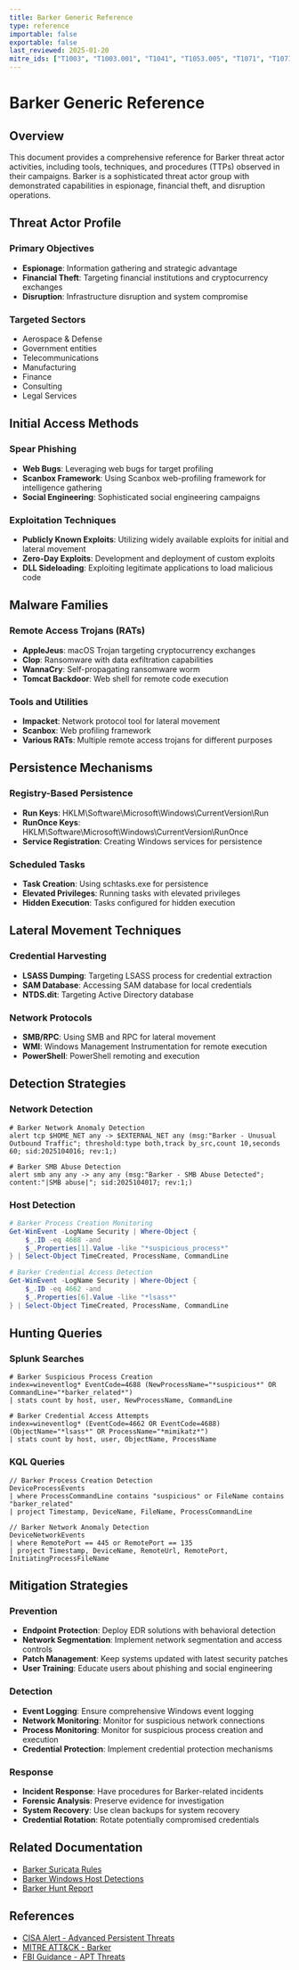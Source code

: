 ```yaml
---
title: Barker Generic Reference
type: reference
importable: false
exportable: false
last_reviewed: 2025-01-20
mitre_ids: ["T1003", "T1003.001", "T1041", "T1053.005", "T1071", "T1071.001", "T1071.004", "T1547", "T1574.002"]
---
```


# Barker Generic Reference

## Overview

This document provides a comprehensive reference for Barker threat actor activities, including tools, techniques, and procedures (TTPs) observed in their campaigns. Barker is a sophisticated threat actor group with demonstrated capabilities in espionage, financial theft, and disruption operations.

## Threat Actor Profile

### Primary Objectives
- **Espionage**: Information gathering and strategic advantage
- **Financial Theft**: Targeting financial institutions and cryptocurrency exchanges
- **Disruption**: Infrastructure disruption and system compromise

### Targeted Sectors
- Aerospace & Defense
- Government entities
- Telecommunications
- Manufacturing
- Finance
- Consulting
- Legal Services

## Initial Access Methods

### Spear Phishing
- **Web Bugs**: Leveraging web bugs for target profiling
- **Scanbox Framework**: Using Scanbox web-profiling framework for intelligence gathering
- **Social Engineering**: Sophisticated social engineering campaigns

### Exploitation Techniques
- **Publicly Known Exploits**: Utilizing widely available exploits for initial and lateral movement
- **Zero-Day Exploits**: Development and deployment of custom exploits
- **DLL Sideloading**: Exploiting legitimate applications to load malicious code

## Malware Families

### Remote Access Trojans (RATs)
- **AppleJeus**: macOS Trojan targeting cryptocurrency exchanges
- **Clop**: Ransomware with data exfiltration capabilities
- **WannaCry**: Self-propagating ransomware worm
- **Tomcat Backdoor**: Web shell for remote code execution

### Tools and Utilities
- **Impacket**: Network protocol tool for lateral movement
- **Scanbox**: Web profiling framework
- **Various RATs**: Multiple remote access trojans for different purposes

## Persistence Mechanisms

### Registry-Based Persistence
- **Run Keys**: HKLM\Software\Microsoft\Windows\CurrentVersion\Run
- **RunOnce Keys**: HKLM\Software\Microsoft\Windows\CurrentVersion\RunOnce
- **Service Registration**: Creating Windows services for persistence

### Scheduled Tasks
- **Task Creation**: Using schtasks.exe for persistence
- **Elevated Privileges**: Running tasks with elevated privileges
- **Hidden Execution**: Tasks configured for hidden execution

## Lateral Movement Techniques

### Credential Harvesting
- **LSASS Dumping**: Targeting LSASS process for credential extraction
- **SAM Database**: Accessing SAM database for local credentials
- **NTDS.dit**: Targeting Active Directory database

### Network Protocols
- **SMB/RPC**: Using SMB and RPC for lateral movement
- **WMI**: Windows Management Instrumentation for remote execution
- **PowerShell**: PowerShell remoting and execution

## Detection Strategies

### Network Detection
```suricata
# Barker Network Anomaly Detection
alert tcp $HOME_NET any -> $EXTERNAL_NET any (msg:"Barker - Unusual Outbound Traffic"; threshold:type both,track by_src,count 10,seconds 60; sid:2025104016; rev:1;)

# Barker SMB Abuse Detection
alert smb any any -> any any (msg:"Barker - SMB Abuse Detected"; content:"|SMB abuse|"; sid:2025104017; rev:1;)
```

### Host Detection
```powershell
# Barker Process Creation Monitoring
Get-WinEvent -LogName Security | Where-Object {
    $_.ID -eq 4688 -and 
    $_.Properties[1].Value -like "*suspicious_process*"
} | Select-Object TimeCreated, ProcessName, CommandLine

# Barker Credential Access Detection
Get-WinEvent -LogName Security | Where-Object {
    $_.ID -eq 4662 -and 
    $_.Properties[6].Value -like "*lsass*"
} | Select-Object TimeCreated, ProcessName, CommandLine
```

## Hunting Queries

### Splunk Searches
```splunk
# Barker Suspicious Process Creation
index=wineventlog* EventCode=4688 (NewProcessName="*suspicious*" OR CommandLine="*barker_related*")
| stats count by host, user, NewProcessName, CommandLine

# Barker Credential Access Attempts
index=wineventlog* (EventCode=4662 OR EventCode=4688) (ObjectName="*lsass*" OR ProcessName="*mimikatz*")
| stats count by host, user, ObjectName, ProcessName
```

### KQL Queries
```kql
// Barker Process Creation Detection
DeviceProcessEvents
| where ProcessCommandLine contains "suspicious" or FileName contains "barker_related"
| project Timestamp, DeviceName, FileName, ProcessCommandLine

// Barker Network Anomaly Detection
DeviceNetworkEvents
| where RemotePort == 445 or RemotePort == 135
| project Timestamp, DeviceName, RemoteUrl, RemotePort, InitiatingProcessFileName
```

## Mitigation Strategies

### Prevention
- **Endpoint Protection**: Deploy EDR solutions with behavioral detection
- **Network Segmentation**: Implement network segmentation and access controls
- **Patch Management**: Keep systems updated with latest security patches
- **User Training**: Educate users about phishing and social engineering

### Detection
- **Event Logging**: Ensure comprehensive Windows event logging
- **Network Monitoring**: Monitor for suspicious network connections
- **Process Monitoring**: Monitor for suspicious process creation and execution
- **Credential Protection**: Implement credential protection mechanisms

### Response
- **Incident Response**: Have procedures for Barker-related incidents
- **Forensic Analysis**: Preserve evidence for investigation
- **System Recovery**: Use clean backups for system recovery
- **Credential Rotation**: Rotate potentially compromised credentials

## Related Documentation

- [Barker Suricata Rules](../Detections/Network/BT_Suricata_Rules.md)
- [Barker Windows Host Detections](../Detections/Host/Windows/Barker_Windows_Host_Detections.md)
- [Barker Hunt Report](../Hunt_Playbooks/Active-Mission/Bazooka_Tiger/Hunt_Report.md)

## References

- [CISA Alert - Advanced Persistent Threats](https://www.cisa.gov/news-events/cybersecurity-advisories/)
- [MITRE ATT&CK - Barker](https://attack.mitre.org/groups/)
- [FBI Guidance - APT Threats](https://www.fbi.gov/)
